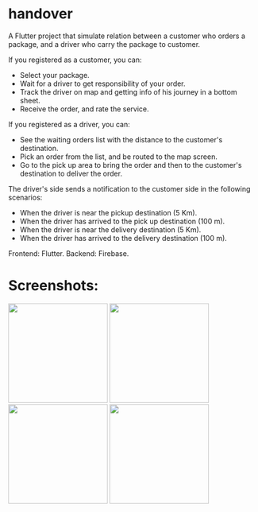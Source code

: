 # handover

A Flutter project that simulate relation between a customer who orders a package, and a driver who carry the package to customer.

If you registered as a customer, you can:
- Select your package.
- Wait for a driver to get responsibility of your order.
- Track the driver on map and getting info of his journey in a bottom sheet.
- Receive the order, and rate the service.

If you registered as a driver, you can:
- See the waiting orders list with the distance to the customer's destination.
- Pick an order from the list, and be routed to the map screen.
- Go to the pick up area to bring the order and then to the customer's destination to deliver the order.

The driver's side sends a notification to the customer side in the following scenarios:
- When the driver is near the pickup destination (5 Km).
- When the driver has arrived to the pick up destination (100 m).
- When the driver is near the delivery destination (5 Km).
- When the driver has arrived to the delivery destination (100 m).

Frontend: Flutter.
Backend: Firebase.

# Screenshots:
<p float="left">
  <img src="https://user-images.githubusercontent.com/95289256/172460011-e55cc4e0-0231-429a-ad63-cd183d12eace.jpg" width="200" />
  <img src="https://user-images.githubusercontent.com/95289256/172460034-b54aa6f4-a232-4726-a3e8-5aba98c106af.jpg" width="200" /> 
  <img src="https://user-images.githubusercontent.com/95289256/172460052-30209a72-1b91-461f-8792-b0f92550f8b0.jpg" width="200" />
  <img src="https://user-images.githubusercontent.com/95289256/172462079-ad6e00d5-2a5e-487e-9dfb-c81358f8c820.jpg" width="200" />
</p>

